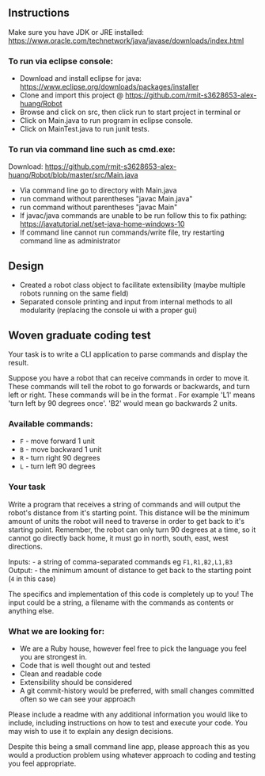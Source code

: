 ## Instructions

Make sure you have JDK or JRE installed: https://www.oracle.com/technetwork/java/javase/downloads/index.html

### To run via eclipse console:

* Download and install eclipse for java: https://www.eclipse.org/downloads/packages/installer
* Clone and import this project @ https://github.com/rmit-s3628653-alex-huang/Robot
* Browse and click on src, then click run to start project in terminal or
* Click on Main.java to run program in eclipse console.
* Click on MainTest.java to run junit tests.

### To run via command line such as cmd.exe:

Download: https://github.com/rmit-s3628653-alex-huang/Robot/blob/master/src/Main.java

* Via command line go to directory with Main.java
* run command without parentheses "javac Main.java"
* run command without parentheses "javac Main"
* If javac/java commands are unable to be run follow this to fix pathing: https://javatutorial.net/set-java-home-windows-10
* If command line cannot run commands/write file, try restarting command line as administrator


## Design

* Created a robot class object to facilitate extensibility (maybe multiple robots running on the same field)
* Separated console printing and input from internal methods to all modularity (replacing the console ui with a proper gui)

## Woven graduate coding test

Your task is to write a CLI application to parse commands and display the result.

Suppose you have a robot that can receive commands in order to move it.  These commands will tell the robot to go forwards or backwards, and turn left or right.  These commands will be  in the format <command><number>.  For example 'L1' means 'turn left by 90 degrees once'.  'B2' would mean go backwards 2 units.

### Available commands:
* `F` - move forward 1 unit
* `B` - move backward 1 unit
* `R` - turn right 90 degrees
* `L` - turn left 90 degrees

### Your task
Write a program that receives a string of commands and will output the robot's distance from it's starting point.  This distance will be the minimum amount of units the robot will need to traverse in order to get back to it's starting point.  Remember, the robot can only turn 90 degrees at a time, so it cannot go directly back home, it must go in north, south, east, west directions.

Inputs: - a string of comma-separated commands eg `F1,R1,B2,L1,B3`
Output: - the minimum amount of distance to get back to the starting point (`4` in this case)

The specifics and implementation of this code is completely up to you!  The input could be a string, a filename with the commands as contents or anything else.

### What we are looking for:
* We are a Ruby house, however feel free to pick the language you feel you are strongest in.
* Code that is well thought out and tested
* Clean and readable code
* Extensibility should be considered
* A git commit-history would be preferred, with small changes committed often so we can see your approach

Please include a readme with any additional information you would like to include, including instructions on how to test and execute your code.  You may wish to use it to explain any design decisions.

Despite this being a small command line app, please approach this as you would a production problem using whatever approach to coding and testing you feel appropriate.
